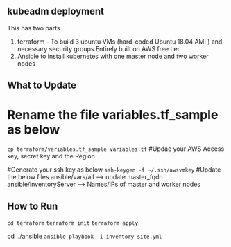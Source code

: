 ## kubeadm deployment

This has two parts
1. terraform - To build 3 ubuntu VMs (hard-coded Ubuntu 18.04 AMI ) and necessary security groups.Entirely built on AWS free tier
2. Ansible to install kubernetes with one master node and two worker nodes


What to Update
--------------
# Rename the file variables.tf_sample as below
`cp terraform/variables.tf_sample variables.tf`
#Updae your AWS Access key, secret key and the Region

#Generate your ssh key as below
`ssh-keygen -f ~/.ssh/awsvmkey`
#Update the below files
ansible/vars/all	--> update master_fqdn
ansible/inventoryServer		--> Names/IPs of master and worker nodes


How to Run
----------
`cd terraform`
`terraform init`
`terraform apply`

cd ../ansible
`ansible-playbook -i inventory site.yml`
